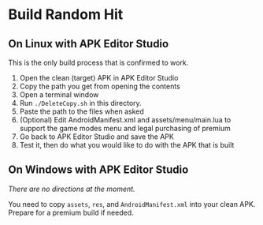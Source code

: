 # Build Random Hit

## On Linux with APK Editor Studio

This is the only build process that is confirmed to work.

1. Open the clean (target) APK in APK Editor Studio
2. Copy the path you get from opening the contents
3. Open a terminal window
4. Run `./DeleteCopy.sh` in this directory.
5. Paste the path to the files when asked
6. (Optional) Edit AndroidManifest.xml and assets/menu/main.lua to support the game modes menu and legal purchasing of premium
7. Go back to APK Editor Studio and save the APK
8. Test it, then do what you would like to do with the APK that is built

## On Windows with APK Editor Studio

*There are no directions at the moment.*

You need to copy `assets`, `res`, and `AndroidManifest.xml` into your clean APK. Prepare for a premium build if needed.
